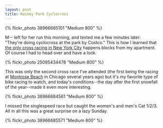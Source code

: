 ```yaml
---
layout: post
title: Rainey Park Cyclocross
---
```


{% flickr_photo 38966685101 "Medium 800" %}

M-- left for her run this morning, and texted me a few minutes later:
"They're doing cyclocross at the park by Costco." This is how I
learned that [the only cross racing in New York
City](https://www.bikereg.com/36694) happens blocks from my
apartment. Of course I had to head over and have a look.


{% flickr_photo 25095434478 "Medium 800" %}

This was only the second cross race I've attended (the first being the
racing at [Montrose
Beach](https://www.flickr.com/photos/56883654@N04/albums/72157690185424174/with/11259884515/)
in Chicago several years ago) but it's my favorite type of bike racing
to watch, and today's conditions--the day after the first snowfall of
the year--made it even more interesting.

{% flickr_photo 38966684561 "Medium 800" %}

I missed the singlespeed race but caught the women's and men's Cat
1/2/3. All in all this was a great surprise on a lazy Sunday.

{% flickr_photo 38966685571 "Medium 800" %}

